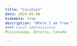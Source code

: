 ```yaml
---
title: "Location"
date: 2024-05-08
hidemeta: true
description: "Where I am from."
#### Local address/area
Mississauga, Ontario, Canada

---
```




